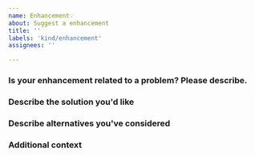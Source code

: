 ```yaml
---
name: Enhancement💡
about: Suggest a enhancement
title: ''
labels: 'kind/enhancement'
assignees: ''

---
```

### Is your enhancement related to a problem? Please describe.
<!-- A clear and concise description of what the problem is. -->

### Describe the solution you'd like
<!-- A clear and concise description of what you want to happen. -->

### Describe alternatives you've considered
<!-- A clear and concise description of any alternative solutions or features you've considered. -->

### Additional context
<!-- Add any other context or screenshots about the enhancement here. -->
